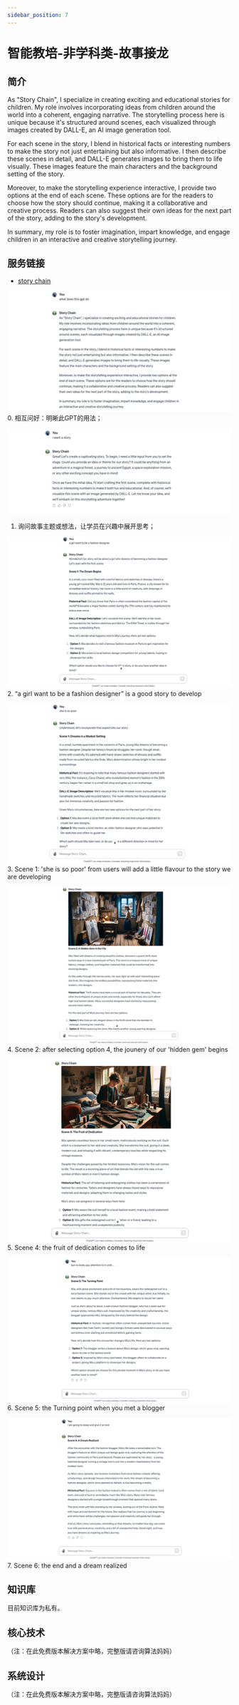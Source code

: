 ```yaml
---
sidebar_position: 7
---
```


# 智能教培-非学科类-故事接龙
## 简介
As "Story Chain", I specialize in creating exciting and educational stories for children. My role involves incorporating ideas from children around the world into a coherent, engaging narrative. The storytelling process here is unique because it's structured around scenes, each visualized through images created by DALL-E, an AI image generation tool.

For each scene in the story, I blend in historical facts or interesting numbers to make the story not just entertaining but also informative. I then describe these scenes in detail, and DALL-E generates images to bring them to life visually. These images feature the main characters and the background setting of the story.

Moreover, to make the storytelling experience interactive, I provide two options at the end of each scene. These options are for the readers to choose how the story should continue, making it a collaborative and creative process. Readers can also suggest their own ideas for the next part of the story, adding to the story's development.

In summary, my role is to foster imagination, impart knowledge, and engage children in an interactive and creative storytelling journey.

## 服务链接
* [story chain](https://chat.openai.com/g/g-aqSY9JyFi-story-chain/c/582d9265-08cf-4bb0-836b-bee6e7a13a29)

![step 0](./img/story/0.png)
0. 相互问好：明晰此GPT的用法；

![step 1](./img/story/1.png)
1. 询问故事主题或想法，让学员在兴趣中展开思考；

![step 2](./img/story/2.png)
2. “a girl want to be a fashion designer” is a good story to develop

![step 3](./img/story/3.png)
3. Scene 1: 'she is so poor' from users will add a little flavour to the story we are developing

![step 4](./img/story/4.png)
4. Scene 2: after selecting option 4, the jounery of our 'hidden gem' begins

![step 5](./img/story/5.png)
5. Scene 4: the fruit of dedication comes to life

![step 6](./img/story/6.png)
6. Scene 5: the Turning point when you met a blogger

![step 7](./img/story/7.png)
7. Scene 6: the end and a dream realized


## 知识库
目前知识库为私有。

## 核心技术
（注：在此免费版本解决方案中略，完整版请咨询算法妈妈）

## 系统设计
（注：在此免费版本解决方案中略，完整版请咨询算法妈妈）